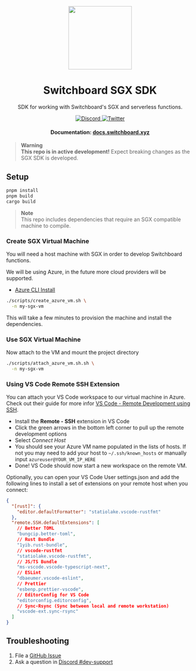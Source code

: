 <div align="center">
  <a href="#">
    <img height="170" src="https://github.com/switchboard-xyz/sbv2-core/raw/main/website/static/img/icons/switchboard/avatar.svg" />
  </a>

  <h1>Switchboard SGX SDK</h1>

  <p>SDK for working with Switchboard's SGX and serverless functions.</p>

  <p>
    <a href="https://discord.gg/switchboardxyz">
      <img alt="Discord" src="https://img.shields.io/discord/841525135311634443?color=blueviolet&logo=discord&logoColor=white">
    </a>
    <a href="https://twitter.com/switchboardxyz">
      <img alt="Twitter" src="https://img.shields.io/twitter/follow/switchboardxyz?label=Follow+Switchboard" />
    </a>
  </p>

  <h4>
    <strong>Documentation: </strong><a href="https://docs.switchboard.xyz">docs.switchboard.xyz</a>
  </h4>
</div>

> **Warning** <br /> <strong>This repo is in active development!</strong> Expect breaking changes as the SGX SDK is developed.

## Setup

```bash
pnpm install
pnpm build
cargo build
```

> **Note** <br /> This repo includes dependencies that require an SGX compatible machine to compile.

### Create SGX Virtual Machine

You will need a host machine with SGX in order to develop Switchboard functions.

We will be using Azure, in the future more cloud providers will be supported.

- [Azure CLI Install](https://learn.microsoft.com/en-us/cli/azure/install-azure-cli)

```bash
./scripts/create_azure_vm.sh \
  -n my-sgx-vm
```

This will take a few minutes to provision the machine and install the dependencies.

### Use SGX Virtual Machine

Now attach to the VM and mount the project directory

```bash
./scripts/attach_azure_vm.sh.sh \
  -n my-sgx-vm
```

### Using VS Code Remote SSH Extension

You can attach your VS Code workspace to our virtual machine in Azure. Check out their guide for more infor [VS Code - Remote Development using SSH](https://code.visualstudio.com/docs/remote/ssh).

- Install the **Remote - SSH** extension in VS Code
- Click the green arrows in the bottom left corner to pull up the remote development options
- Select _Connect Host_
- You should see your Azure VM name populated in the lists of hosts. If not you may need to add your host to `~/.ssh/known_hosts` or manually input `azureuser@YOUR_VM_IP_HERE`
- Done! VS Code should now start a new workspace on the remote VM.

Optionally, you can open your VS Code User settings.json and add the following lines to install a set of extensions on your remote host when you connect:

```json
{
  "[rust]": {
    "editor.defaultFormatter": "statiolake.vscode-rustfmt"
  },
  "remote.SSH.defaultExtensions": [
    // Better TOML
    "bungcip.better-toml",
    // Rust Bundle
    "1yib.rust-bundle",
    // vscode-rustfmt
    "statiolake.vscode-rustfmt",
    // JS/TS Bundle
    "ms-vscode.vscode-typescript-next",
    // ESLint
    "dbaeumer.vscode-eslint",
    // Prettier
    "esbenp.prettier-vscode",
    // EditorConfig for VS Code
    "editorconfig.editorconfig",
    // Sync-Rsync (Sync between local and remote workstation)
    "vscode-ext.sync-rsync"
  ]
}
```

## Troubleshooting

1. File a
   [GitHub Issue](https://github.com/switchboard-xyz/sgx-sdk/issues/new)
2. Ask a question in
   [Discord #dev-support](https://discord.com/channels/841525135311634443/984343400377647144)
